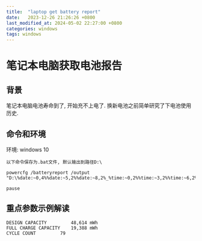 ```yaml
---
title:  "laptop get battery report"
date:   2023-12-26 21:26:26 +0800
last_modified_at: 2024-05-02 22:27:00 +0800
categories: windows
tags: windows
---
```


# 笔记本电脑获取电池报告  

## 背景  
笔记本电脑电池寿命到了, 开始充不上电了. 换新电池之前简单研究了下电池使用历史.  

## 命令和环境  
环境: windows 10  

```
以下命令保存为.bat文件, 默认输出到路径D:\  

powercfg /batteryreport /output "D:\%date:~0,4%%date:~5,2%%date:~8,2%_%time:~0,2%%time:~3,2%%time:~6,2%_battery_report.html"

pause
```

## 重点参数示例解读  
```
DESIGN CAPACITY	        48,614 mWh
FULL CHARGE CAPACITY    19,388 mWh
CYCLE COUNT	        79
```